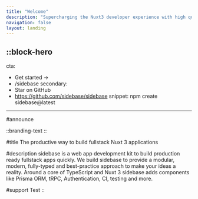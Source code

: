```yaml
---
title: "Welcome"
description: "Supercharging the Nuxt3 developer experience with high quality modules and tools!"
navigation: false
layout: landing
---
```


::block-hero
---
cta:
  - Get started →
  - /sidebase
secondary:
  - Star on GitHub
  - https://github.com/sidebase/sidebase
snippet: npm create sidebase@latest
---
#announce

::branding-text
::

#title
The productive way to build fullstack Nuxt 3 applications

#description
sidebase is a web app development kit to build production ready fullstack apps quickly. We build sidebase to provide a modular, modern, fully-typed and best-practice approach to make your ideas a reality. Around a core of TypeScript and Nuxt 3 sidebase adds components like Prisma ORM, tRPC, Authentication, CI, testing and more.

#support
Test
::
